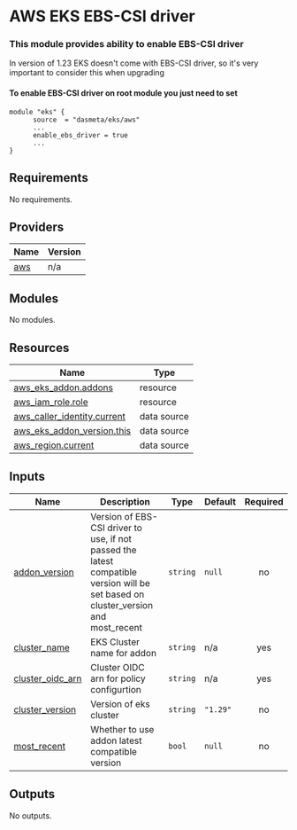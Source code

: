 # AWS EKS EBS-CSI driver

### This module provides ability to enable EBS-CSI driver

In version of 1.23 EKS doesn't come with EBS-CSI driver, so it's very important to consider this
when upgrading
#### To enable EBS-CSI driver on root module you just need to set

```
module "eks" {
      source  = "dasmeta/eks/aws"
      ...
      enable_ebs_driver = true
      ...
}
```

<!-- BEGINNING OF PRE-COMMIT-TERRAFORM DOCS HOOK -->
## Requirements

No requirements.

## Providers

| Name | Version |
|------|---------|
| <a name="provider_aws"></a> [aws](#provider\_aws) | n/a |

## Modules

No modules.

## Resources

| Name | Type |
|------|------|
| [aws_eks_addon.addons](https://registry.terraform.io/providers/hashicorp/aws/latest/docs/resources/eks_addon) | resource |
| [aws_iam_role.role](https://registry.terraform.io/providers/hashicorp/aws/latest/docs/resources/iam_role) | resource |
| [aws_caller_identity.current](https://registry.terraform.io/providers/hashicorp/aws/latest/docs/data-sources/caller_identity) | data source |
| [aws_eks_addon_version.this](https://registry.terraform.io/providers/hashicorp/aws/latest/docs/data-sources/eks_addon_version) | data source |
| [aws_region.current](https://registry.terraform.io/providers/hashicorp/aws/latest/docs/data-sources/region) | data source |

## Inputs

| Name | Description | Type | Default | Required |
|------|-------------|------|---------|:--------:|
| <a name="input_addon_version"></a> [addon\_version](#input\_addon\_version) | Version of EBS-CSI driver to use, if not passed the latest compatible version will be set based on cluster\_version and most\_recent | `string` | `null` | no |
| <a name="input_cluster_name"></a> [cluster\_name](#input\_cluster\_name) | EKS Cluster name for addon | `string` | n/a | yes |
| <a name="input_cluster_oidc_arn"></a> [cluster\_oidc\_arn](#input\_cluster\_oidc\_arn) | Cluster OIDC arn for policy configurtion | `string` | n/a | yes |
| <a name="input_cluster_version"></a> [cluster\_version](#input\_cluster\_version) | Version of eks cluster | `string` | `"1.29"` | no |
| <a name="input_most_recent"></a> [most\_recent](#input\_most\_recent) | Whether to use addon latest compatible version | `bool` | `null` | no |

## Outputs

No outputs.
<!-- END OF PRE-COMMIT-TERRAFORM DOCS HOOK -->
